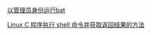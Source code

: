 [以管理员身份运行bat](https://www.zhihu.com/question/34541107)

[Linux C 程序执行 shell 命令并获取返回结果的方法](https://luhuadong.blog.csdn.net/article/details/78669939?utm_medium=distribute.wap_relevant.none-task-blog-BlogCommendFromMachineLearnPai2-2.wap_blog_relevant_pic&depth_1-utm_source=distribute.wap_relevant.none-task-blog-BlogCommendFromMachineLearnPai2-2.wap_blog_relevant_pic)


